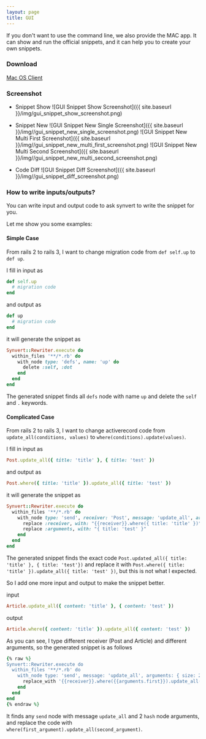 ```yaml
---
layout: page
title: GUI
---
```


If you don't want to use the command line, we also provide the MAC app.
It can show and run the official snippets, and it can help you to create your own snippets.

### Download

[Mac OS Client](https://download-synvert.xinminlabs.com/download/latest/osx)

### Screenshot

* Snippet Show
![GUI Snippet Show Screenshot]({{ site.baseurl }}/img/gui_snippet_show_screenshot.png)

* Snippet New
![GUI Snippet New Single Screenshot]({{ site.baseurl }}/img//gui_snippet_new_single_screenshot.png)
![GUI Snippet New Multi First Screenshot]({{ site.baseurl }}/img//gui_snippet_new_multi_first_screenshot.png)
![GUI Snippet New Multi Second Screenshot]({{ site.baseurl }}/img//gui_snippet_new_multi_second_screenshot.png)

* Code Diff
![GUI Snippet Diff Screenshot]({{ site.baseurl }}/img//gui_snippet_diff_screenshot.png)

### How to write inputs/outputs?

You can write input and output code to ask synvert to write the snippet for you.

Let me show you some examples:

#### Simple Case

From rails 2 to rails 3, I want to change migration code from `def self.up` to `def up`.

I fill in input as

```ruby
def self.up
  # migration code
end
```

and output as

```ruby
def up
  # migration code
end
```

it will generate the snippet as

```ruby
Synvert::Rewriter.execute do
  within_files '**/*.rb' do
    with_node type: 'defs', name: 'up' do
      delete :self, :dot
    end
  end
end
```

The generated snippet finds all `defs` node with name `up` and delete the `self` and `.` keywords.

#### Complicated Case

From rails 2 to rails 3, I want to change activerecord code from `update_all(conditions, values)` to `where(conditions).update(values)`.

I fill in input as

```ruby
Post.update_all({ title: 'title' }, { title: 'test' })
```

and output as

```ruby
Post.where({ title: 'title' }).update_all({ title: 'test' })
```

it will generate the snippet as

```ruby
Synvert::Rewriter.execute do
  within_files '**/*.rb' do
    with_node type: 'send', receiver: 'Post', message: 'update_all', arguments: { size: 2, first: { type: 'hash', title_value: "'title'" }, second: { type: 'hash', title_value: "'test'" } } do
      replace :receiver, with: "{{receiver}}.where({ title: 'title' })"
      replace :arguments, with: "{ title: 'test' }"
    end
  end
end
```

The generated snippet finds the exact code `Post.updated_all({ title: 'title' }, { title: 'test'})` and replace it with `Post.where({ title: 'title' }).update_all({ title: 'test' })`, but this is not what I expected.

So I add one more input and output to make the snippet better.

input

```ruby
Article.update_all({ content: 'title' }, { content: 'test' })
```

output

```ruby
Article.where({ content: 'title' }).update_all({ content: 'test' })
```

As you can see, I type different receiver (Post and Article) and different arguments, so the generated snippet is as follows

```ruby
{% raw %}
Synvert::Rewriter.execute do
  within_files '**/*.rb' do
    with_node type: 'send', message: 'update_all', arguments: { size: 2, first: { type: 'hash' }, second: { type: 'hash' } } do
      replace_with '{{receiver}}.where({{arguments.first}}).update_all({{arguments.second}})'
    end
  end
end
{% endraw %}
```

It finds any `send` node with message `update_all` and 2 `hash` node arguments, and replace the code with `where(first_argument).update_all(second_argument)`.